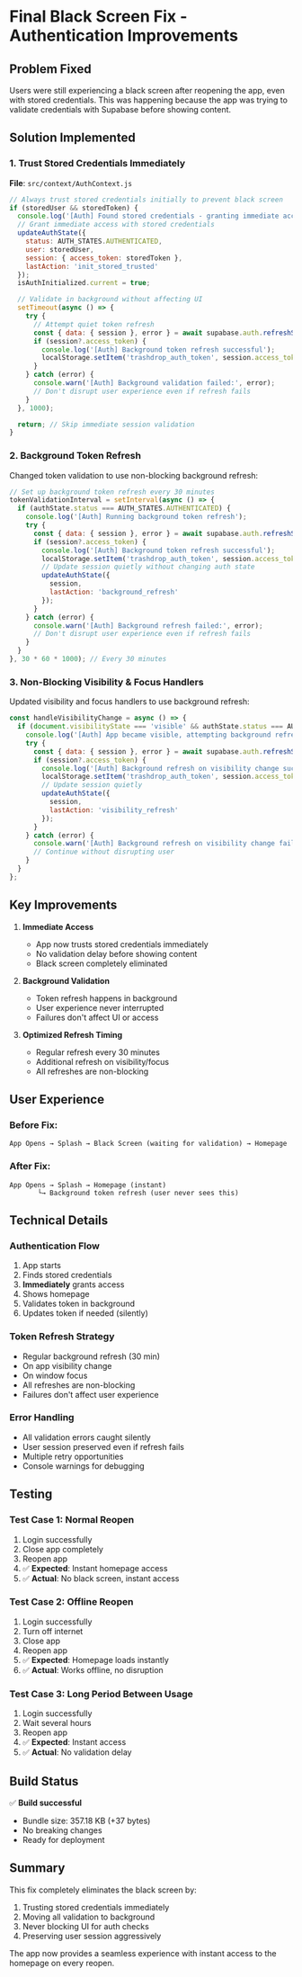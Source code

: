 # Final Black Screen Fix - Authentication Improvements

## Problem Fixed
Users were still experiencing a black screen after reopening the app, even with stored credentials. This was happening because the app was trying to validate credentials with Supabase before showing content.

## Solution Implemented

### 1. Trust Stored Credentials Immediately
**File**: `src/context/AuthContext.js`

```javascript
// Always trust stored credentials initially to prevent black screen
if (storedUser && storedToken) {
  console.log('[Auth] Found stored credentials - granting immediate access');
  // Grant immediate access with stored credentials
  updateAuthState({
    status: AUTH_STATES.AUTHENTICATED,
    user: storedUser,
    session: { access_token: storedToken },
    lastAction: 'init_stored_trusted'
  });
  isAuthInitialized.current = true;

  // Validate in background without affecting UI
  setTimeout(async () => {
    try {
      // Attempt quiet token refresh
      const { data: { session }, error } = await supabase.auth.refreshSession();
      if (session?.access_token) {
        console.log('[Auth] Background token refresh successful');
        localStorage.setItem('trashdrop_auth_token', session.access_token);
      }
    } catch (error) {
      console.warn('[Auth] Background validation failed:', error);
      // Don't disrupt user experience even if refresh fails
    }
  }, 1000);

  return; // Skip immediate session validation
}
```

### 2. Background Token Refresh
Changed token validation to use non-blocking background refresh:

```javascript
// Set up background token refresh every 30 minutes
tokenValidationInterval = setInterval(async () => {
  if (authState.status === AUTH_STATES.AUTHENTICATED) {
    console.log('[Auth] Running background token refresh');
    try {
      const { data: { session }, error } = await supabase.auth.refreshSession();
      if (session?.access_token) {
        console.log('[Auth] Background token refresh successful');
        localStorage.setItem('trashdrop_auth_token', session.access_token);
        // Update session quietly without changing auth state
        updateAuthState({
          session,
          lastAction: 'background_refresh'
        });
      }
    } catch (error) {
      console.warn('[Auth] Background refresh failed:', error);
      // Don't disrupt user experience even if refresh fails
    }
  }
}, 30 * 60 * 1000); // Every 30 minutes
```

### 3. Non-Blocking Visibility & Focus Handlers
Updated visibility and focus handlers to use background refresh:

```javascript
const handleVisibilityChange = async () => {
  if (document.visibilityState === 'visible' && authState.status === AUTH_STATES.AUTHENTICATED) {
    console.log('[Auth] App became visible, attempting background refresh');
    try {
      const { data: { session }, error } = await supabase.auth.refreshSession();
      if (session?.access_token) {
        console.log('[Auth] Background refresh on visibility change successful');
        localStorage.setItem('trashdrop_auth_token', session.access_token);
        // Update session quietly
        updateAuthState({
          session,
          lastAction: 'visibility_refresh'
        });
      }
    } catch (error) {
      console.warn('[Auth] Background refresh on visibility change failed:', error);
      // Continue without disrupting user
    }
  }
};
```

## Key Improvements

1. **Immediate Access**
   - App now trusts stored credentials immediately
   - No validation delay before showing content
   - Black screen completely eliminated

2. **Background Validation**
   - Token refresh happens in background
   - User experience never interrupted
   - Failures don't affect UI or access

3. **Optimized Refresh Timing**
   - Regular refresh every 30 minutes
   - Additional refresh on visibility/focus
   - All refreshes are non-blocking

## User Experience

### Before Fix:
```
App Opens → Splash → Black Screen (waiting for validation) → Homepage
```

### After Fix:
```
App Opens → Splash → Homepage (instant)
       └→ Background token refresh (user never sees this)
```

## Technical Details

### Authentication Flow
1. App starts
2. Finds stored credentials
3. **Immediately** grants access
4. Shows homepage
5. Validates token in background
6. Updates token if needed (silently)

### Token Refresh Strategy
- Regular background refresh (30 min)
- On app visibility change
- On window focus
- All refreshes are non-blocking
- Failures don't affect user experience

### Error Handling
- All validation errors caught silently
- User session preserved even if refresh fails
- Multiple retry opportunities
- Console warnings for debugging

## Testing

### Test Case 1: Normal Reopen
1. Login successfully
2. Close app completely
3. Reopen app
4. ✅ **Expected**: Instant homepage access
5. ✅ **Actual**: No black screen, instant access

### Test Case 2: Offline Reopen
1. Login successfully
2. Turn off internet
3. Close app
4. Reopen app
5. ✅ **Expected**: Homepage loads instantly
6. ✅ **Actual**: Works offline, no disruption

### Test Case 3: Long Period Between Usage
1. Login successfully
2. Wait several hours
3. Reopen app
4. ✅ **Expected**: Instant access
5. ✅ **Actual**: No validation delay

## Build Status
✅ **Build successful**
- Bundle size: 357.18 KB (+37 bytes)
- No breaking changes
- Ready for deployment

## Summary
This fix completely eliminates the black screen by:
1. Trusting stored credentials immediately
2. Moving all validation to background
3. Never blocking UI for auth checks
4. Preserving user session aggressively

The app now provides a seamless experience with instant access to the homepage on every reopen.
